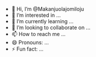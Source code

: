 - 👋 Hi, I’m @Makanjuolajomiloju
- 👀 I’m interested in ...
- 🌱 I’m currently learning ...
- 💞️ I’m looking to collaborate on ...
- 📫 How to reach me ...
- 😄 Pronouns: ...
- ⚡ Fun fact: ...

<!---
Makanjuolajomiloju/Makanjuolajomiloju is a ✨ special ✨ repository because its `README.md` (this file) appears on your GitHub profile.
You can click the Preview link to take a look at your changes.
--->
